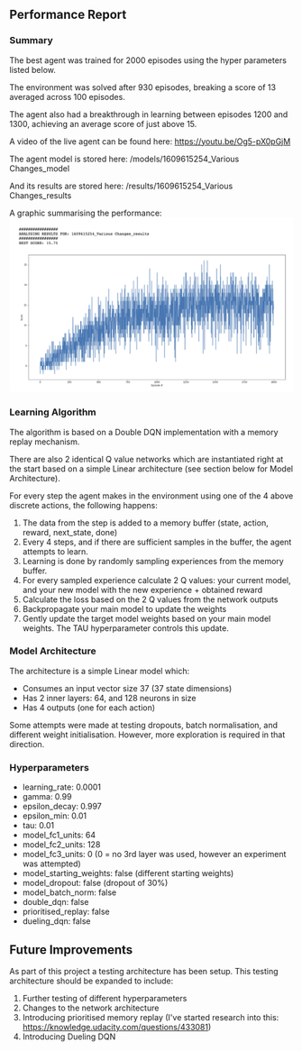 ## Performance Report

### Summary

The best agent was trained for 2000 episodes using the hyper parameters listed below.

The environment was solved after 930 episodes, breaking a score of 13 averaged across 100 episodes.

The agent also had a breakthrough in learning between episodes 1200 and 1300, achieving an average score of just above 15.

A video of the live agent can be found here:
https://youtu.be/Og5-pX0pGjM

The agent model is stored here:
/models/1609615254_Various Changes_model

And its results are stored here:
/results/1609615254_Various Changes_results

A graphic summarising the performance:
!["Model Results"](https://github.com/aivoric/RL-Navigation-Project/blob/master/model_results.png?raw=true)

### Learning Algorithm

The algorithm is based on a Double DQN implementation with a memory replay mechanism.

There are also 2 identical Q value networks which are instantiated right at the start based on a simple Linear architecture (see section below for Model Architecture).

For every step the agent makes in the environment using one of the 4 above discrete actions, the following happens:
1. The data from the step is added to a memory buffer (state, action, reward, next_state, done)
2. Every 4 steps, and if there are sufficient samples in the buffer, the agent attempts to learn.
3. Learning is done by randomly sampling experiences from the memory buffer.
4. For every sampled experience calculate 2 Q values: your current model, and your new model with the new experience + obtained reward
5. Calculate the loss based on the 2 Q values from the network outputs
6. Backpropagate your main model to update the weights
7. Gently update the target model weights based on your main model weights. The TAU hyperparameter controls this update.


### Model Architecture

The architecture is a simple Linear model which:
- Consumes an input vector size 37 (37 state dimensions)
- Has 2 inner layers: 64, and 128 neurons in size
- Has 4 outputs (one for each action)

Some attempts were made at testing dropouts, batch normalisation, and different weight initialisation. However, more exploration is required in that direction.

### Hyperparameters

- learning_rate: 0.0001
- gamma: 0.99
- epsilon_decay: 0.997
- epsilon_min: 0.01
- tau: 0.01
- model_fc1_units: 64
- model_fc2_units: 128
- model_fc3_units: 0   (0 = no 3rd layer was used, however an experiment was attempted)
- model_starting_weights: false   (different starting weights)
- model_dropout: false     (dropout of 30%)
- model_batch_norm: false
- double_dqn: false
- prioritised_replay: false
- dueling_dqn: false

## Future Improvements

As part of this project a testing architecture has been setup. This testing architecture should be expanded to include:
1. Further testing of different hyperparameters
2. Changes to the network architecture
3. Introducing prioritised memory replay (I've started research into this: https://knowledge.udacity.com/questions/433081)
4. Introducing Dueling DQN